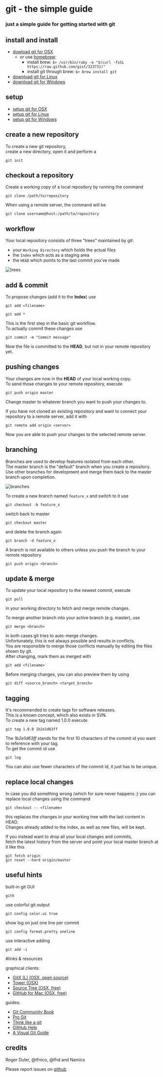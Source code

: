 # git - the simple guide

### just a simple guide for getting started with git


## install and install

* [dowload git for OSX](http://code.google.com/p/git-osx-installer/downloads/list?can=3)
  * or use [homebrew](http://mxcl.github.com/homebrew/):
      * install brew: `$> /usr/bin/ruby -e "$(curl -fsSL https://raw.github.com/gist/323731)"`
      * install git through brew: `$> brew install git`
* [download git for Linux](http://book.git-scm.com/2_installing_git.html)
* [download git for Windows](http://code.google.com/p/msysgit/downloads/list?can=3)

## setup

* [setup git for OSX](http://help.github.com/mac-set-up-git/)
* [setup git for Linux](http://help.github.com/linux-set-up-git/)
* [setup git for Windows](http://help.github.com/win-set-up-git/)

## create a new repository

To create a new git repository,  
create a new directory, open it and perform a 

```
git init
```

## checkout a repository
Create a working copy of a local repository by running the command

```
git clone /path/to/repository
```

When using a remote server, the command will be

```
git clone username@host:/path/to/repository
```


## workflow
Your local repository consists of three "trees" maintained by git: 

* your `Working Directory` which holds the actual files  
* the `Index` which acts as a staging area
* the `HEAD` which points to the last commit you've made

![trees](https://github.com/cvd-lab/javascript-crumbs/raw/master/chapters/git/images/trees.png "trees")


## add & commit
To propose changes (add it to the **Index**) use

```
git add <filename>
```

```
git add *
```

This is the first step in the basic git workflow.  
To actually commit these changes use

```
git commit -m "Commit message"
```

Now the file is committed to the **HEAD**, but not in your remote repository yet.


## pushing changes
Your changes are now in the **HEAD** of your local working copy.  
To send those changes to your remote repository, execute

```
git push origin master
```

Change master to whatever branch you want to push your changes to.  


If you have not cloned an existing repository and want to connect your repository to a remote server, add it with

```
git remote add origin <server>
```

Now you are able to push your changes to the selected remote server.


## branching
Branches are used to develop features isolated from each other.  
The master branch is the "default" branch when you create a repository.  
Use other branches for development and merge them back to the master branch upon completion.

![branches](https://github.com/cvd-lab/javascript-crumbs/raw/master/chapters/git/images/branches.png "branches")

To create a new branch named `feature_x` and switch to it use

```
git checkout -b feature_x
```

switch back to master

```
git checkout master
```

and delete the branch again

```
git branch -d feature_x
```

A branch is not available to others unless you push the branch to your remote repository

```
git push origin <branch>
```


## update & merge
To update your local repository to the newest commit, execute 

```
git pull
```

in your working directory to fetch and merge remote changes.  

To merge another branch into your active branch (e.g. master), use

```
git merge <branch>
```

In both cases git tries to auto-merge changes.  
Unfortunately, this is not always possible and results in conflicts.  
You are responsible to merge those conflicts manually by editing the files shown by git.  
After changing, mark them as merged with

```
git add <filename>
```

Before merging changes, you can also preview them by using

```
git diff <source_branch> <target_branch>
```

## tagging
It's recommended to create tags for software releases.  
This is a known concept, which also exists in SVN.  
To create a new tag named 1.0.0 execute

```
git tag 1.0.0 1b2e1d63ff
```

The *1b2e1d63ff* stands for the first 10 characters of the commit id you want to reference with your tag.  
To get the commit id use 

```
git log
```

You can also use fewer characters of the commit id, it just has to be unique.


## replace local changes
In case you did something wrong (which for sure never happens ;) you can replace local changes using the command

```
git checkout -- <filename>
```

this replaces the changes in your working tree with the last content in HEAD.  
Changes already added to the index, as well as new files, will be kept.  

If you instead want to drop all your local changes and commits,  
fetch the latest history from the server and point your local master branch at it like this

```
git fetch origin
git reset --hard origin/master
```

## useful hints
built-in git GUI

```
gitk
```

use colorful git output

```
git config color.ui true
```

show log on just one line per commit

```
git config format.pretty oneline
```

use interactive adding

```
git add -i
```


#links & resources

graphical clients:

* [GitX (L) (OSX, open source)](http://gitx.laullon.com/)
* [Tower (OSX)](http://www.git-tower.com/)
* [Source Tree (OSX, free)](http://www.sourcetreeapp.com/)
* [GitHub for Mac (OSX, free)](http://mac.github.com/)


guides:

* [Git Community Book](http://book.git-scm.com/)
* [Pro Git](http://progit.org/book/)
* [Think like a git](http://think-like-a-git.net/)
* [GitHub Help](http://help.github.com/)
* [A Visual Git Guide](http://marklodato.github.com/visual-git-guide/index-en.html)


## credits
Roger Duler, @tfnico, @fhd and Namics  

Please report issues on [github](github.com)